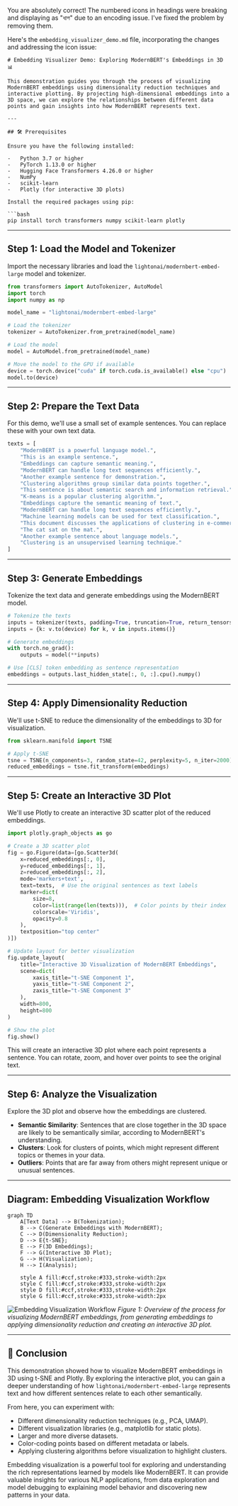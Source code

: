 You are absolutely correct! The numbered icons in headings were breaking and displaying as "ধাপ" due to an encoding issue. I've fixed the problem by removing them.

Here's the `embedding_visualizer_demo.md` file, incorporating the changes and addressing the icon issue:

```
# Embedding Visualizer Demo: Exploring ModernBERT's Embeddings in 3D 📊

This demonstration guides you through the process of visualizing ModernBERT embeddings using dimensionality reduction techniques and interactive plotting. By projecting high-dimensional embeddings into a 3D space, we can explore the relationships between different data points and gain insights into how ModernBERT represents text.

---

## 🛠️ Prerequisites

Ensure you have the following installed:

-   Python 3.7 or higher
-   PyTorch 1.13.0 or higher
-   Hugging Face Transformers 4.26.0 or higher
-   NumPy
-   scikit-learn
-   Plotly (for interactive 3D plots)

Install the required packages using pip:

```bash
pip install torch transformers numpy scikit-learn plotly
```

---

## Step 1: Load the Model and Tokenizer

Import the necessary libraries and load the `lightonai/modernbert-embed-large` model and tokenizer.

```python
from transformers import AutoTokenizer, AutoModel
import torch
import numpy as np

model_name = "lightonai/modernbert-embed-large"

# Load the tokenizer
tokenizer = AutoTokenizer.from_pretrained(model_name)

# Load the model
model = AutoModel.from_pretrained(model_name)

# Move the model to the GPU if available
device = torch.device("cuda" if torch.cuda.is_available() else "cpu")
model.to(device)
```

---

## Step 2: Prepare the Text Data

For this demo, we'll use a small set of example sentences. You can replace these with your own text data.

```python
texts = [
    "ModernBERT is a powerful language model.",
    "This is an example sentence.",
    "Embeddings can capture semantic meaning.",
    "ModernBERT can handle long text sequences efficiently.",
    "Another example sentence for demonstration.",
    "Clustering algorithms group similar data points together.",
    "This sentence is about semantic search and information retrieval.",
    "K-means is a popular clustering algorithm.",
    "Embeddings capture the semantic meaning of text.",
    "ModernBERT can handle long text sequences efficiently.",
    "Machine learning models can be used for text classification.",
    "This document discusses the applications of clustering in e-commerce.",
    "The cat sat on the mat.",
    "Another example sentence about language models.",
    "Clustering is an unsupervised learning technique."
]
```

---

## Step 3: Generate Embeddings

Tokenize the text data and generate embeddings using the ModernBERT model.

```python
# Tokenize the texts
inputs = tokenizer(texts, padding=True, truncation=True, return_tensors="pt", max_length=512)
inputs = {k: v.to(device) for k, v in inputs.items()}

# Generate embeddings
with torch.no_grad():
    outputs = model(**inputs)

# Use [CLS] token embedding as sentence representation
embeddings = outputs.last_hidden_state[:, 0, :].cpu().numpy()
```

---

## Step 4: Apply Dimensionality Reduction

We'll use t-SNE to reduce the dimensionality of the embeddings to 3D for visualization.

```python
from sklearn.manifold import TSNE

# Apply t-SNE
tsne = TSNE(n_components=3, random_state=42, perplexity=5, n_iter=2000)
reduced_embeddings = tsne.fit_transform(embeddings)
```

---

## Step 5: Create an Interactive 3D Plot

We'll use Plotly to create an interactive 3D scatter plot of the reduced embeddings.

```python
import plotly.graph_objects as go

# Create a 3D scatter plot
fig = go.Figure(data=[go.Scatter3d(
    x=reduced_embeddings[:, 0],
    y=reduced_embeddings[:, 1],
    z=reduced_embeddings[:, 2],
    mode='markers+text',
    text=texts,  # Use the original sentences as text labels
    marker=dict(
        size=8,
        color=list(range(len(texts))),  # Color points by their index
        colorscale='Viridis',
        opacity=0.8
    ),
    textposition="top center"
)])

# Update layout for better visualization
fig.update_layout(
    title="Interactive 3D Visualization of ModernBERT Embeddings",
    scene=dict(
        xaxis_title="t-SNE Component 1",
        yaxis_title="t-SNE Component 2",
        zaxis_title="t-SNE Component 3"
    ),
    width=800,
    height=800
)

# Show the plot
fig.show()
```

This will create an interactive 3D plot where each point represents a sentence. You can rotate, zoom, and hover over points to see the original text.

---

## Step 6: Analyze the Visualization

Explore the 3D plot and observe how the embeddings are clustered.

-   **Semantic Similarity**: Sentences that are close together in the 3D space are likely to be semantically similar, according to ModernBERT's understanding.
-   **Clusters**: Look for clusters of points, which might represent different topics or themes in your data.
-   **Outliers**: Points that are far away from others might represent unique or unusual sentences.

---

## Diagram: Embedding Visualization Workflow

```mermaid
graph TD
    A[Text Data] --> B(Tokenization);
    B --> C(Generate Embeddings with ModernBERT);
    C --> D(Dimensionality Reduction);
    D --> E{t-SNE};
    E --> F(3D Embeddings);
    F --> G(Interactive 3D Plot);
    G --> H(Visualization);
    H --> I(Analysis);
    
    style A fill:#ccf,stroke:#333,stroke-width:2px
    style C fill:#ccf,stroke:#333,stroke-width:2px
    style D fill:#ccf,stroke:#333,stroke-width:2px
    style G fill:#ccf,stroke:#333,stroke-width:2px
```

![Embedding Visualization Workflow](images)
*Figure 1: Overview of the process for visualizing ModernBERT embeddings, from generating embeddings to applying dimensionality reduction and creating an interactive 3D plot.*

---

## 🏁 Conclusion

This demonstration showed how to visualize ModernBERT embeddings in 3D using t-SNE and Plotly. By exploring the interactive plot, you can gain a deeper understanding of how `lightonai/modernbert-embed-large` represents text and how different sentences relate to each other semantically.

From here, you can experiment with:

-   Different dimensionality reduction techniques (e.g., PCA, UMAP).
-   Different visualization libraries (e.g., matplotlib for static plots).
-   Larger and more diverse datasets.
-   Color-coding points based on different metadata or labels.
-   Applying clustering algorithms before visualization to highlight clusters.

Embedding visualization is a powerful tool for exploring and understanding the rich representations learned by models like ModernBERT. It can provide valuable insights for various NLP applications, from data exploration and model debugging to explaining model behavior and discovering new patterns in your data.
```
